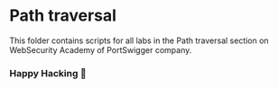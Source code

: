 # Path traversal
This folder contains scripts for all labs in the Path traversal section on WebSecurity Academy of PortSwigger company.

### Happy Hacking 👾

